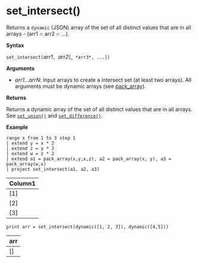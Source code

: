 # set_intersect()

Returns a `dynamic` (JSON) array of the set of all distinct values that are in all arrays - (arr1 ∩ arr2 ∩ ...).

**Syntax**

`set_intersect(`*arr1*`, `*arr2*`[`,` *arr3*, ...])`

**Arguments**

* *arr1...arrN*: Input arrays to create a intersect set (at least two arrays). All arguments must be dynamic arrays (see [pack_array](packarrayfunction.md)). 

**Returns**

Returns a dynamic array of the set of all distinct values that are in all arrays. See [`set_union()`](setunionfunction.md) and [`set_difference()`](setdifferencefunction.md).

**Example**

<!-- csl: https://help.kusto.windows.net:443/Samples -->
```
range x from 1 to 3 step 1
| extend y = x * 2
| extend z = y * 2
| extend w = z * 2
| extend a1 = pack_array(x,y,x,z), a2 = pack_array(x, y), a3 = pack_array(w,x)
| project set_intersect(a1, a2, a3)
```

|Column1|
|---|
|[1]|
|[2]|
|[3]|

<!-- csl: https://help.kusto.windows.net:443/Samples -->
```
print arr = set_intersect(dynamic([1, 2, 3]), dynamic([4,5]))
```

|arr|
|---|
|[]|
